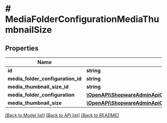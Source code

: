 # # MediaFolderConfigurationMediaThumbnailSize

## Properties

Name | Type | Description | Notes
------------ | ------------- | ------------- | -------------
**id** | **string** |  | [optional]
**media_folder_configuration_id** | **string** |  |
**media_thumbnail_size_id** | **string** |  |
**media_folder_configuration** | [**\OpenAPI\ShopwareAdminApiClient\Model\MediaFolderConfiguration**](MediaFolderConfiguration.md) |  | [optional]
**media_thumbnail_size** | [**\OpenAPI\ShopwareAdminApiClient\Model\MediaThumbnailSize**](MediaThumbnailSize.md) |  | [optional]

[[Back to Model list]](../../README.md#models) [[Back to API list]](../../README.md#endpoints) [[Back to README]](../../README.md)
